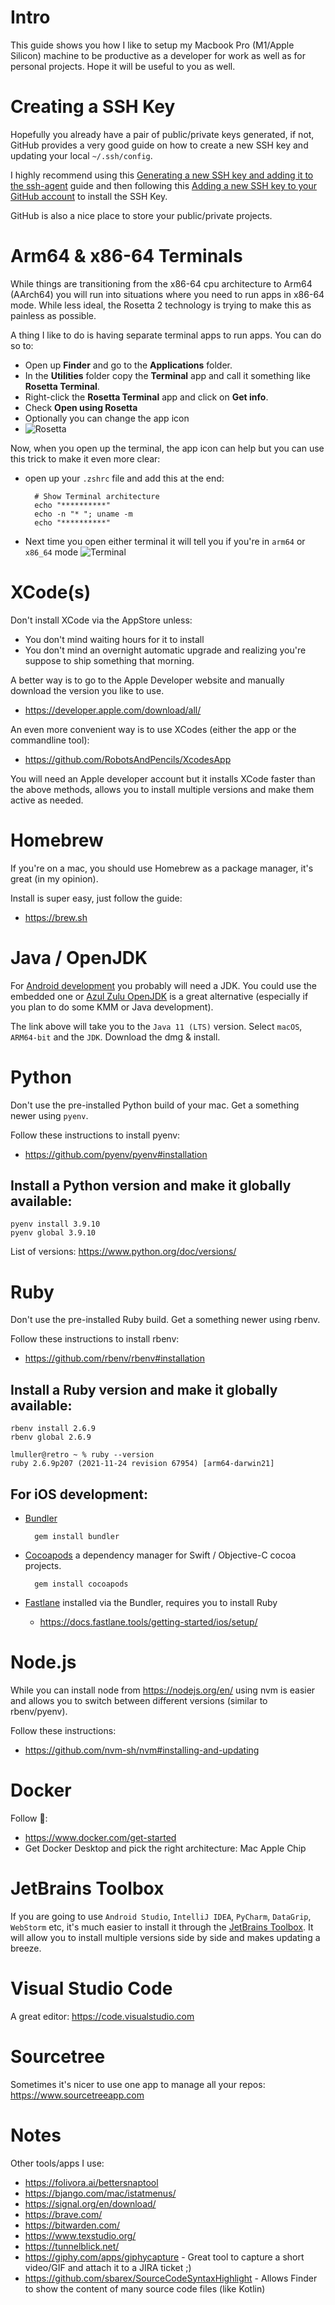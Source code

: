 # Intro

This guide shows you how I like to setup my Macbook Pro (M1/Apple Silicon) machine to be productive as a developer for work as well as for personal projects. Hope it will be useful to you as well.

# Creating a SSH Key

Hopefully you already have a pair of public/private keys generated, if not, GitHub provides a very good guide on how to create a new SSH key and updating your local `~/.ssh/config`.

I highly recommend using this [Generating a new SSH key and adding it to the ssh-agent](https://docs.github.com/en/authentication/connecting-to-github-with-ssh/generating-a-new-ssh-key-and-adding-it-to-the-ssh-agent) guide and then following this [Adding a new SSH key to your GitHub account](https://docs.github.com/en/authentication/connecting-to-github-with-ssh/adding-a-new-ssh-key-to-your-github-account) to install the SSH Key.

GitHub is also a nice place to store your public/private projects.

# Arm64 & x86-64 Terminals

While things are transitioning from the x86-64 cpu architecture to Arm64 (AArch64) you will run into situations where you need to run apps in x86-64 mode. While less ideal, the Rosetta 2 technology is trying to make this as painless as possible.

A thing I like to do is having separate terminal apps to run apps. You can do so to:
- Open up **Finder** and go to the **Applications** folder.
- In the **Utilities** folder copy the **Terminal** app and call it something like **Rosetta Terminal**.
- Right-click the **Rosetta Terminal** app and click on **Get info**.
- Check **Open using Rosetta**
- Optionally you can change the app icon
- ![Rosetta](./images/rosetta.png)

Now, when you open up the terminal, the app icon can help but you can use this trick to make it even more clear:
- open up your `.zshrc` file and add this at the end:

        # Show Terminal architecture
        echo "**********"
        echo -n "* "; uname -m
        echo "**********"

- Next time you open either terminal it will tell you if you're in `arm64` or `x86_64` mode ![Terminal](./images/terminal.png)

# XCode(s)

Don't install XCode via the AppStore unless:

* You don't mind waiting hours for it to install
* You don't mind an overnight automatic upgrade and realizing you're suppose to ship something that morning.

A better way is to go to the Apple Developer website and manually download the version you like to use.
* https://developer.apple.com/download/all/

An even more convenient way is to use XCodes (either the app or the commandline tool):
* https://github.com/RobotsAndPencils/XcodesApp

You will need an Apple developer account but it installs XCode faster than the above methods, allows you to install multiple versions and make them active as needed.

# Homebrew

If you're on a mac, you should use Homebrew as a package manager, it's great (in my opinion).

Install is super easy, just follow the guide:
* https://brew.sh

# Java / OpenJDK

For [Android development](https://developer.android.com/) you probably will need a JDK. You could use the embedded one or [Azul Zulu OpenJDK](https://www.azul.com/downloads/?version=java-11-lts&os=macos&package=jdk) is a great alternative (especially if you plan to do some KMM or Java development).

The link above will take you to the `Java 11 (LTS)` version. Select `macOS`, `ARM64-bit` and the `JDK`. Download the dmg & install.

# Python

Don't use the pre-installed Python build of your mac. Get a something newer using `pyenv`.

Follow these instructions to install pyenv: 
* https://github.com/pyenv/pyenv#installation

## Install a Python version and make it globally available:

    pyenv install 3.9.10
    pyenv global 3.9.10

List of versions: https://www.python.org/doc/versions/

# Ruby

Don't use the pre-installed Ruby build. Get a something newer using rbenv. 

Follow these instructions to install rbenv: 
* https://github.com/rbenv/rbenv#installation

## Install a Ruby version and make it globally available:

    rbenv install 2.6.9
    rbenv global 2.6.9

    lmuller@retro ~ % ruby --version
    ruby 2.6.9p207 (2021-11-24 revision 67954) [arm64-darwin21]

## For iOS development:

* [Bundler](https://bundler.io/)

        gem install bundler

* [Cocoapods](https://cocoapods.org/) a dependency manager for Swift / Objective-C cocoa projects.

        gem install cocoapods

* [Fastlane](https://fastlane.tools/) installed via the Bundler, requires you to install Ruby
    * https://docs.fastlane.tools/getting-started/ios/setup/

# Node.js

While you can install node from https://nodejs.org/en/ using nvm is easier and allows you to switch between different versions (similar to rbenv/pyenv).

Follow these instructions: 
* https://github.com/nvm-sh/nvm#installing-and-updating

# Docker

Follow 🐳: 
* https://www.docker.com/get-started
* Get Docker Desktop and pick the right architecture: Mac Apple Chip

# JetBrains Toolbox

If you are going to use `Android Studio`, `IntelliJ IDEA`, `PyCharm`, `DataGrip`, `WebStorm` etc, it's much easier to install it through the [JetBrains Toolbox](https://www.jetbrains.com/toolbox-app/). It will allow you to install multiple versions side by side and makes updating a breeze.

# Visual Studio Code

A great editor: https://code.visualstudio.com

# Sourcetree

Sometimes it's nicer to use one app to manage all your repos: https://www.sourcetreeapp.com

# Notes

Other tools/apps I use:
* https://folivora.ai/bettersnaptool
* https://bjango.com/mac/istatmenus/
* https://signal.org/en/download/
* https://brave.com/
* https://bitwarden.com/
* https://www.texstudio.org/
* https://tunnelblick.net/
* https://giphy.com/apps/giphycapture - Great tool to capture a short video/GIF and attach it to a JIRA ticket ;)
* https://github.com/sbarex/SourceCodeSyntaxHighlight - Allows Finder to show the content of many source code files (like Kotlin)